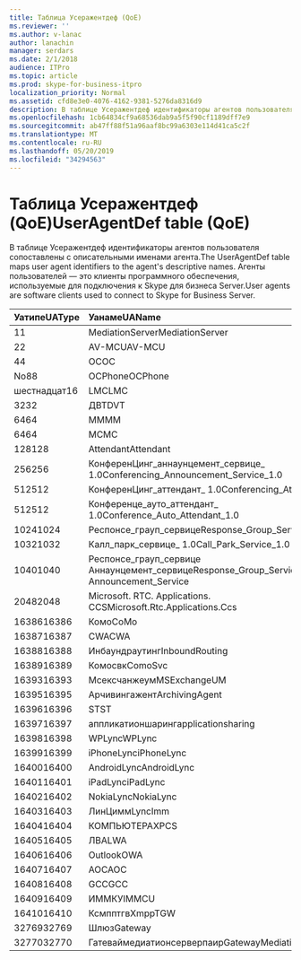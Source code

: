 ```yaml
---
title: Таблица Усеражентдеф (QoE)
ms.reviewer: ''
ms.author: v-lanac
author: lanachin
manager: serdars
ms.date: 2/1/2018
audience: ITPro
ms.topic: article
ms.prod: skype-for-business-itpro
localization_priority: Normal
ms.assetid: cfd8e3e0-4076-4162-9381-5276da8316d9
description: В таблице Усеражентдеф идентификаторы агентов пользователя сопоставлены с описательными именами агента. Агенты пользователей — это клиенты программного обеспечения, используемые для подключения к Skype для бизнеса Server.
ms.openlocfilehash: 1cb64834cf9a68536dab9a5f5f90cf1189dff7e9
ms.sourcegitcommit: ab47ff88f51a96aaf8bc99a6303e114d41ca5c2f
ms.translationtype: MT
ms.contentlocale: ru-RU
ms.lasthandoff: 05/20/2019
ms.locfileid: "34294563"
---
```

# <a name="useragentdef-table-qoe"></a><span data-ttu-id="e7150-104">Таблица Усеражентдеф (QoE)</span><span class="sxs-lookup"><span data-stu-id="e7150-104">UserAgentDef table (QoE)</span></span>
 
<span data-ttu-id="e7150-105">В таблице Усеражентдеф идентификаторы агентов пользователя сопоставлены с описательными именами агента.</span><span class="sxs-lookup"><span data-stu-id="e7150-105">The UserAgentDef table maps user agent identifiers to the agent's descriptive names.</span></span> <span data-ttu-id="e7150-106">Агенты пользователей — это клиенты программного обеспечения, используемые для подключения к Skype для бизнеса Server.</span><span class="sxs-lookup"><span data-stu-id="e7150-106">User agents are software clients used to connect to Skype for Business Server.</span></span>
  
|<span data-ttu-id="e7150-107">**Уатипе**</span><span class="sxs-lookup"><span data-stu-id="e7150-107">**UAType**</span></span>|<span data-ttu-id="e7150-108">**Уанаме**</span><span class="sxs-lookup"><span data-stu-id="e7150-108">**UAName**</span></span>|<span data-ttu-id="e7150-109">**Уакатегори**</span><span class="sxs-lookup"><span data-stu-id="e7150-109">**UACategory**</span></span>|
|:-----|:-----|:-----|
|<span data-ttu-id="e7150-110">1</span><span class="sxs-lookup"><span data-stu-id="e7150-110">1</span></span>  <br/> |<span data-ttu-id="e7150-111">MediationServer</span><span class="sxs-lookup"><span data-stu-id="e7150-111">MediationServer</span></span>  <br/> |<span data-ttu-id="e7150-112">MediationServer</span><span class="sxs-lookup"><span data-stu-id="e7150-112">MediationServer</span></span>  <br/> |
|<span data-ttu-id="e7150-113">2</span><span class="sxs-lookup"><span data-stu-id="e7150-113">2</span></span>  <br/> |<span data-ttu-id="e7150-114">AV-MCU</span><span class="sxs-lookup"><span data-stu-id="e7150-114">AV-MCU</span></span>  <br/> |<span data-ttu-id="e7150-115">AV-MCU</span><span class="sxs-lookup"><span data-stu-id="e7150-115">AV-MCU</span></span>  <br/> |
|<span data-ttu-id="e7150-116">4</span><span class="sxs-lookup"><span data-stu-id="e7150-116">4</span></span>  <br/> |<span data-ttu-id="e7150-117">OC</span><span class="sxs-lookup"><span data-stu-id="e7150-117">OC</span></span>  <br/> |<span data-ttu-id="e7150-118">OC</span><span class="sxs-lookup"><span data-stu-id="e7150-118">OC</span></span>  <br/> |
|<span data-ttu-id="e7150-119">No8</span><span class="sxs-lookup"><span data-stu-id="e7150-119">8</span></span>  <br/> |<span data-ttu-id="e7150-120">OCPhone</span><span class="sxs-lookup"><span data-stu-id="e7150-120">OCPhone</span></span>  <br/> |<span data-ttu-id="e7150-121">OCPhone</span><span class="sxs-lookup"><span data-stu-id="e7150-121">OCPhone</span></span>  <br/> |
|<span data-ttu-id="e7150-122">шестнадцат</span><span class="sxs-lookup"><span data-stu-id="e7150-122">16</span></span>  <br/> |<span data-ttu-id="e7150-123">LMC</span><span class="sxs-lookup"><span data-stu-id="e7150-123">LMC</span></span>  <br/> |<span data-ttu-id="e7150-124">LMC</span><span class="sxs-lookup"><span data-stu-id="e7150-124">LMC</span></span>  <br/> |
|<span data-ttu-id="e7150-125">32</span><span class="sxs-lookup"><span data-stu-id="e7150-125">32</span></span>  <br/> |<span data-ttu-id="e7150-126">ДВТ</span><span class="sxs-lookup"><span data-stu-id="e7150-126">DVT</span></span>  <br/> |<span data-ttu-id="e7150-127">ДВТ</span><span class="sxs-lookup"><span data-stu-id="e7150-127">DVT</span></span>  <br/> |
|<span data-ttu-id="e7150-128">64</span><span class="sxs-lookup"><span data-stu-id="e7150-128">64</span></span>  <br/> |<span data-ttu-id="e7150-129">ММ</span><span class="sxs-lookup"><span data-stu-id="e7150-129">MM</span></span>  <br/> |<span data-ttu-id="e7150-130">ММ</span><span class="sxs-lookup"><span data-stu-id="e7150-130">MM</span></span>  <br/> |
|<span data-ttu-id="e7150-131">64</span><span class="sxs-lookup"><span data-stu-id="e7150-131">64</span></span>  <br/> |<span data-ttu-id="e7150-132">MC</span><span class="sxs-lookup"><span data-stu-id="e7150-132">MC</span></span>  <br/> |<span data-ttu-id="e7150-133">ММ</span><span class="sxs-lookup"><span data-stu-id="e7150-133">MM</span></span>  <br/> |
|<span data-ttu-id="e7150-134">128</span><span class="sxs-lookup"><span data-stu-id="e7150-134">128</span></span>  <br/> |<span data-ttu-id="e7150-135">Attendant</span><span class="sxs-lookup"><span data-stu-id="e7150-135">Attendant</span></span>  <br/> |<span data-ttu-id="e7150-136">Attendant</span><span class="sxs-lookup"><span data-stu-id="e7150-136">Attendant</span></span>  <br/> |
|<span data-ttu-id="e7150-137">256</span><span class="sxs-lookup"><span data-stu-id="e7150-137">256</span></span>  <br/> |<span data-ttu-id="e7150-138">КонференЦинг_аннаунцемент_сервице_ 1.0</span><span class="sxs-lookup"><span data-stu-id="e7150-138">Conferencing_Announcement_Service_1.0</span></span>  <br/> |<span data-ttu-id="e7150-139">УСТАРЕВШ</span><span class="sxs-lookup"><span data-stu-id="e7150-139">CAS</span></span>  <br/> |
|<span data-ttu-id="e7150-140">512</span><span class="sxs-lookup"><span data-stu-id="e7150-140">512</span></span>  <br/> |<span data-ttu-id="e7150-141">КонференЦинг_аттендант_ 1.0</span><span class="sxs-lookup"><span data-stu-id="e7150-141">Conferencing_Attendant_1.0</span></span>  <br/> |<span data-ttu-id="e7150-142">Каа</span><span class="sxs-lookup"><span data-stu-id="e7150-142">CAA</span></span>  <br/> |
|<span data-ttu-id="e7150-143">512</span><span class="sxs-lookup"><span data-stu-id="e7150-143">512</span></span>  <br/> |<span data-ttu-id="e7150-144">Конференце_ауто_аттендант_ 1.0</span><span class="sxs-lookup"><span data-stu-id="e7150-144">Conference_Auto_Attendant_1.0</span></span>  <br/> |<span data-ttu-id="e7150-145">Каа</span><span class="sxs-lookup"><span data-stu-id="e7150-145">CAA</span></span>  <br/> |
|<span data-ttu-id="e7150-146">1024</span><span class="sxs-lookup"><span data-stu-id="e7150-146">1024</span></span>  <br/> |<span data-ttu-id="e7150-147">Респонсе_грауп_сервице</span><span class="sxs-lookup"><span data-stu-id="e7150-147">Response_Group_Service</span></span>  <br/> |<span data-ttu-id="e7150-148">ГРУППЫ ответа</span><span class="sxs-lookup"><span data-stu-id="e7150-148">RGS</span></span>  <br/> |
|<span data-ttu-id="e7150-149">1032</span><span class="sxs-lookup"><span data-stu-id="e7150-149">1032</span></span>  <br/> |<span data-ttu-id="e7150-150">Калл_парк_сервице_ 1.0</span><span class="sxs-lookup"><span data-stu-id="e7150-150">Call_Park_Service_1.0</span></span>  <br/> |<span data-ttu-id="e7150-151">ПОДКЛЮЧЕНИЙ</span><span class="sxs-lookup"><span data-stu-id="e7150-151">CPS</span></span>  <br/> |
|<span data-ttu-id="e7150-152">1040</span><span class="sxs-lookup"><span data-stu-id="e7150-152">1040</span></span>  <br/> |<span data-ttu-id="e7150-153">Респонсе_грауп_сервице Аннаунцемент_сервице</span><span class="sxs-lookup"><span data-stu-id="e7150-153">Response_Group_Service Announcement_Service</span></span>  <br/> |<span data-ttu-id="e7150-154">ФАЙЛА</span><span class="sxs-lookup"><span data-stu-id="e7150-154">AS</span></span>  <br/> |
|<span data-ttu-id="e7150-155">2048</span><span class="sxs-lookup"><span data-stu-id="e7150-155">2048</span></span>  <br/> |<span data-ttu-id="e7150-156">Microsoft. RTC. Applications. CCS</span><span class="sxs-lookup"><span data-stu-id="e7150-156">Microsoft.Rtc.Applications.Ccs</span></span>  <br/> |<span data-ttu-id="e7150-157">СЕТЕВ</span><span class="sxs-lookup"><span data-stu-id="e7150-157">CCS</span></span>  <br/> |
|<span data-ttu-id="e7150-158">16386</span><span class="sxs-lookup"><span data-stu-id="e7150-158">16386</span></span>  <br/> |<span data-ttu-id="e7150-159">Комо</span><span class="sxs-lookup"><span data-stu-id="e7150-159">CoMo</span></span>  <br/> |<span data-ttu-id="e7150-160">Комо</span><span class="sxs-lookup"><span data-stu-id="e7150-160">CoMo</span></span>  <br/> |
|<span data-ttu-id="e7150-161">16387</span><span class="sxs-lookup"><span data-stu-id="e7150-161">16387</span></span>  <br/> |<span data-ttu-id="e7150-162">CWA</span><span class="sxs-lookup"><span data-stu-id="e7150-162">CWA</span></span>  <br/> |<span data-ttu-id="e7150-163">CWA</span><span class="sxs-lookup"><span data-stu-id="e7150-163">CWA</span></span>  <br/> |
|<span data-ttu-id="e7150-164">16388</span><span class="sxs-lookup"><span data-stu-id="e7150-164">16388</span></span>  <br/> |<span data-ttu-id="e7150-165">Инбаундраутинг</span><span class="sxs-lookup"><span data-stu-id="e7150-165">InboundRouting</span></span>  <br/> |<span data-ttu-id="e7150-166">Инбаундраутинг</span><span class="sxs-lookup"><span data-stu-id="e7150-166">InboundRouting</span></span>  <br/> |
|<span data-ttu-id="e7150-167">16389</span><span class="sxs-lookup"><span data-stu-id="e7150-167">16389</span></span>  <br/> |<span data-ttu-id="e7150-168">Комосвк</span><span class="sxs-lookup"><span data-stu-id="e7150-168">ComoSvc</span></span>  <br/> |<span data-ttu-id="e7150-169">Комосвк</span><span class="sxs-lookup"><span data-stu-id="e7150-169">ComoSvc</span></span>  <br/> |
|<span data-ttu-id="e7150-170">16393</span><span class="sxs-lookup"><span data-stu-id="e7150-170">16393</span></span>  <br/> |<span data-ttu-id="e7150-171">Мсексчанжеум</span><span class="sxs-lookup"><span data-stu-id="e7150-171">MSExchangeUM</span></span>  <br/> |<span data-ttu-id="e7150-172">Ексум</span><span class="sxs-lookup"><span data-stu-id="e7150-172">ExUM</span></span>  <br/> |
|<span data-ttu-id="e7150-173">16395</span><span class="sxs-lookup"><span data-stu-id="e7150-173">16395</span></span>  <br/> |<span data-ttu-id="e7150-174">Арчивингажент</span><span class="sxs-lookup"><span data-stu-id="e7150-174">ArchivingAgent</span></span>  <br/> |<span data-ttu-id="e7150-175">АРЧАЖЕНТ</span><span class="sxs-lookup"><span data-stu-id="e7150-175">ARCHAGENT</span></span>  <br/> |
|<span data-ttu-id="e7150-176">16396</span><span class="sxs-lookup"><span data-stu-id="e7150-176">16396</span></span>  <br/> |<span data-ttu-id="e7150-177">ST</span><span class="sxs-lookup"><span data-stu-id="e7150-177">ST</span></span>  <br/> |<span data-ttu-id="e7150-178">ST</span><span class="sxs-lookup"><span data-stu-id="e7150-178">ST</span></span>  <br/> |
|<span data-ttu-id="e7150-179">16397</span><span class="sxs-lookup"><span data-stu-id="e7150-179">16397</span></span>  <br/> |<span data-ttu-id="e7150-180">аппликатионшаринг</span><span class="sxs-lookup"><span data-stu-id="e7150-180">applicationsharing</span></span>  <br/> |<span data-ttu-id="e7150-181">АСМКУ</span><span class="sxs-lookup"><span data-stu-id="e7150-181">ASMCU</span></span>  <br/> |
|<span data-ttu-id="e7150-182">16398</span><span class="sxs-lookup"><span data-stu-id="e7150-182">16398</span></span>  <br/> |<span data-ttu-id="e7150-183">WPLync</span><span class="sxs-lookup"><span data-stu-id="e7150-183">WPLync</span></span>  <br/> |<span data-ttu-id="e7150-184">WPLync</span><span class="sxs-lookup"><span data-stu-id="e7150-184">WPLync</span></span>  <br/> |
|<span data-ttu-id="e7150-185">16399</span><span class="sxs-lookup"><span data-stu-id="e7150-185">16399</span></span>  <br/> |<span data-ttu-id="e7150-186">iPhoneLync</span><span class="sxs-lookup"><span data-stu-id="e7150-186">iPhoneLync</span></span>  <br/> |<span data-ttu-id="e7150-187">iPhoneLync</span><span class="sxs-lookup"><span data-stu-id="e7150-187">iPhoneLync</span></span>  <br/> |
|<span data-ttu-id="e7150-188">16400</span><span class="sxs-lookup"><span data-stu-id="e7150-188">16400</span></span>  <br/> |<span data-ttu-id="e7150-189">AndroidLync</span><span class="sxs-lookup"><span data-stu-id="e7150-189">AndroidLync</span></span>  <br/> |<span data-ttu-id="e7150-190">AndroidLync</span><span class="sxs-lookup"><span data-stu-id="e7150-190">AndroidLync</span></span>  <br/> |
|<span data-ttu-id="e7150-191">16401</span><span class="sxs-lookup"><span data-stu-id="e7150-191">16401</span></span>  <br/> |<span data-ttu-id="e7150-192">iPadLync</span><span class="sxs-lookup"><span data-stu-id="e7150-192">iPadLync</span></span>  <br/> |<span data-ttu-id="e7150-193">iPadLync</span><span class="sxs-lookup"><span data-stu-id="e7150-193">iPadLync</span></span>  <br/> |
|<span data-ttu-id="e7150-194">16402</span><span class="sxs-lookup"><span data-stu-id="e7150-194">16402</span></span>  <br/> |<span data-ttu-id="e7150-195">NokiaLync</span><span class="sxs-lookup"><span data-stu-id="e7150-195">NokiaLync</span></span>  <br/> |<span data-ttu-id="e7150-196">NokiaLync</span><span class="sxs-lookup"><span data-stu-id="e7150-196">NokiaLync</span></span>  <br/> |
|<span data-ttu-id="e7150-197">16403</span><span class="sxs-lookup"><span data-stu-id="e7150-197">16403</span></span>  <br/> |<span data-ttu-id="e7150-198">ЛинЦимм</span><span class="sxs-lookup"><span data-stu-id="e7150-198">LyncImm</span></span>  <br/> |<span data-ttu-id="e7150-199">ЛинЦимм</span><span class="sxs-lookup"><span data-stu-id="e7150-199">LyncImm</span></span>  <br/> |
|<span data-ttu-id="e7150-200">16404</span><span class="sxs-lookup"><span data-stu-id="e7150-200">16404</span></span>  <br/> |<span data-ttu-id="e7150-201">КОМПЬЮТЕРАХ</span><span class="sxs-lookup"><span data-stu-id="e7150-201">PCS</span></span>  <br/> |<span data-ttu-id="e7150-202">КОМПЬЮТЕРАХ</span><span class="sxs-lookup"><span data-stu-id="e7150-202">PCS</span></span>  <br/> |
|<span data-ttu-id="e7150-203">16405</span><span class="sxs-lookup"><span data-stu-id="e7150-203">16405</span></span>  <br/> |<span data-ttu-id="e7150-204">ЛВА</span><span class="sxs-lookup"><span data-stu-id="e7150-204">LWA</span></span>  <br/> |<span data-ttu-id="e7150-205">ЛВА</span><span class="sxs-lookup"><span data-stu-id="e7150-205">LWA</span></span>  <br/> |
|<span data-ttu-id="e7150-206">16406</span><span class="sxs-lookup"><span data-stu-id="e7150-206">16406</span></span>  <br/> |<span data-ttu-id="e7150-207">Outlook</span><span class="sxs-lookup"><span data-stu-id="e7150-207">OWA</span></span>  <br/> |<span data-ttu-id="e7150-208">Outlook</span><span class="sxs-lookup"><span data-stu-id="e7150-208">OWA</span></span>  <br/> |
|<span data-ttu-id="e7150-209">16407</span><span class="sxs-lookup"><span data-stu-id="e7150-209">16407</span></span>  <br/> |<span data-ttu-id="e7150-210">AOC</span><span class="sxs-lookup"><span data-stu-id="e7150-210">AOC</span></span>  <br/> |<span data-ttu-id="e7150-211">AOC</span><span class="sxs-lookup"><span data-stu-id="e7150-211">AOC</span></span>  <br/> |
|<span data-ttu-id="e7150-212">16408</span><span class="sxs-lookup"><span data-stu-id="e7150-212">16408</span></span>  <br/> |<span data-ttu-id="e7150-213">GCC</span><span class="sxs-lookup"><span data-stu-id="e7150-213">GCC</span></span>  <br/> |<span data-ttu-id="e7150-214">GCC</span><span class="sxs-lookup"><span data-stu-id="e7150-214">GCC</span></span>  <br/> |
|<span data-ttu-id="e7150-215">16409</span><span class="sxs-lookup"><span data-stu-id="e7150-215">16409</span></span>  <br/> |<span data-ttu-id="e7150-216">ИММКУ</span><span class="sxs-lookup"><span data-stu-id="e7150-216">IMMCU</span></span>  <br/> |<span data-ttu-id="e7150-217">ИММКУ</span><span class="sxs-lookup"><span data-stu-id="e7150-217">IMMCU</span></span>  <br/> |
|<span data-ttu-id="e7150-218">16410</span><span class="sxs-lookup"><span data-stu-id="e7150-218">16410</span></span>  <br/> |<span data-ttu-id="e7150-219">Ксмпптгв</span><span class="sxs-lookup"><span data-stu-id="e7150-219">XmppTGW</span></span>  <br/> |<span data-ttu-id="e7150-220">Ксмппгатевай</span><span class="sxs-lookup"><span data-stu-id="e7150-220">XmppGateway</span></span>  <br/> |
|<span data-ttu-id="e7150-221">32769</span><span class="sxs-lookup"><span data-stu-id="e7150-221">32769</span></span>  <br/> |<span data-ttu-id="e7150-222">Шлюз</span><span class="sxs-lookup"><span data-stu-id="e7150-222">Gateway</span></span>  <br/> |<span data-ttu-id="e7150-223">Шлюз</span><span class="sxs-lookup"><span data-stu-id="e7150-223">Gateway</span></span>  <br/> |
|<span data-ttu-id="e7150-224">32770</span><span class="sxs-lookup"><span data-stu-id="e7150-224">32770</span></span>  <br/> |<span data-ttu-id="e7150-225">Гатеваймедиатионсерверпаир</span><span class="sxs-lookup"><span data-stu-id="e7150-225">GatewayMediationServerPair</span></span>  <br/> |<span data-ttu-id="e7150-226">Гатеваймедиатионсерверпаир</span><span class="sxs-lookup"><span data-stu-id="e7150-226">GatewayMediationServerPair</span></span>  <br/> |
   

